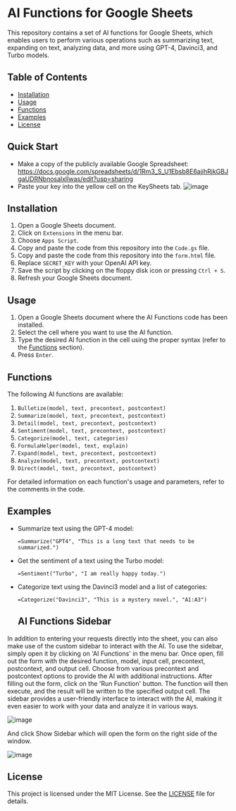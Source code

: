 # AI Functions for Google Sheets

This repository contains a set of AI functions for Google Sheets, which enables users to perform various operations such as summarizing text, expanding on text, analyzing data, and more using GPT-4, Davinci3, and Turbo models.

## Table of Contents

- [Installation](#installation)
- [Usage](#usage)
- [Functions](#functions)
- [Examples](#examples)
- [License](#license)

## Quick Start
- Make a copy of the publicly available Google Spreadsheet: https://docs.google.com/spreadsheets/d/1Rm3_S_U1Ebsb8E6ajihRjkGBJgaUDRNbnosalxlIwas/edit?usp=sharing
- Paste your key into the yellow cell on the KeySheets tab.
![image](https://user-images.githubusercontent.com/122757410/235488835-f5d07f93-67e1-4093-a300-b6b2f06e3c4c.png)


## Installation

1. Open a Google Sheets document.
2. Click on `Extensions` in the menu bar.
3. Choose `Apps Script`.
4. Copy and paste the code from this repository into the `Code.gs` file.
5. Copy and paste the code from this repository into the `form.html` file.
6. Replace `SECRET_KEY` with your OpenAI API key.
7. Save the script by clicking on the floppy disk icon or pressing `Ctrl + S`.
8. Refresh your Google Sheets document.

## Usage

1. Open a Google Sheets document where the AI Functions code has been installed.
2. Select the cell where you want to use the AI function.
3. Type the desired AI function in the cell using the proper syntax (refer to the [Functions](#functions) section).
4. Press `Enter`.

## Functions

The following AI functions are available:

1. `Bulletize(model, text, precontext, postcontext)`
2. `Summarize(model, text, precontext, postcontext)`
3. `Detail(model, text, precontext, postcontext)`
4. `Sentiment(model, text, precontext, postcontext)`
5. `Categorize(model, text, categories)`
6. `FormulaHelper(model, text, explain)`
7. `Expand(model, text, precontext, postcontext)`
8. `Analyze(model, text, precontext, postcontext)`
9. `Direct(model, text, precontext, postcontext)`

For detailed information on each function's usage and parameters, refer to the comments in the code.

## Examples

- Summarize text using the GPT-4 model:

  ```
  =Summarize("GPT4", "This is a long text that needs to be summarized.")
  ```

- Get the sentiment of a text using the Turbo model:

  ```
  =Sentiment("Turbo", "I am really happy today.")
  ```

- Categorize text using the Davinci3 model and a list of categories:

  ```
  =Categorize("Davinci3", "This is a mystery novel.", "A1:A3")
  ```
  
  ## AI Functions Sidebar

In addition to entering your requests directly into the sheet, you can also make use of the custom sidebar to interact with the AI. To use the sidebar, simply open it by clicking on 'AI Functions' in the menu bar. Once open, fill out the form with the desired function, model, input cell, precontext, postcontext, and output cell. Choose from various precontext and postcontext options to provide the AI with additional instructions. After filling out the form, click on the 'Run Function' button. The function will then execute, and the result will be written to the specified output cell. The sidebar provides a user-friendly interface to interact with the AI, making it even easier to work with your data and analyze it in various ways.

![image](https://user-images.githubusercontent.com/122757410/235489013-250a5495-c37e-40f4-84be-b21265de2ea1.png)

And click Show Sidebar which will open the form on the right side of the window.

![image](https://user-images.githubusercontent.com/122757410/235489155-b00fd5d5-ad9c-4ca1-bf39-13b5c3316929.png)


## License

This project is licensed under the MIT License. See the [LICENSE](LICENSE) file for details.
